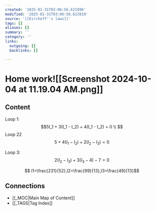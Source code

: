```yaml
---
created: '2025-01-31T03:06:56.621996'
modified: '2025-01-31T03:06:56.622010'
source: '[[Kirchoff''s laws]]'
tags: []
aliases: []
summary: ''
category: ''
links:
  outgoing: []
  backlinks: []

---
```


# Home work![[Screenshot 2024-10-04 at 11.19.04 AM.png]]

## Content
Loop 1:
$$5I_1 + 3(I_1 - I_2) + 4(I_1 - I_2) = 0 \\
$$
Loop 22
$$5 + 4(I_1 - I_2) + 2(I_2 - I_3) = 0 $$

Loop 3:
$$2(I_2 - I_3) + 3(I_3 - 4) - 7 = 0
$$

$$
I1​=\frac{231}{52}​,I2​=\frac{99}{13}​,I3​=\frac{49}{13}​
$$






## Connections
- [[_MOC|Main Map of Content]]
- [[_TAGS|Tag Index]]
